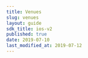 ```yaml
---
title: Venues
slug: venues
layout: guide
sdk_title: ios-v2
published: true
date: 2019-07-10
last_modified_at: 2019-07-12
---
```

